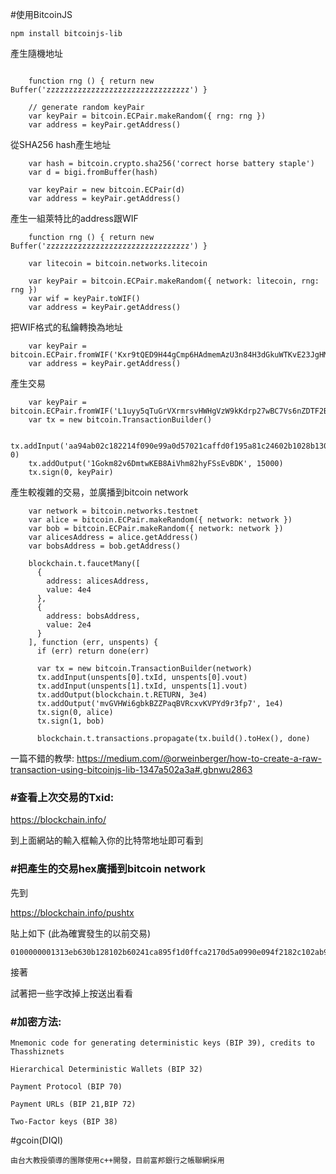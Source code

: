 #使用BitcoinJS

```
npm install bitcoinjs-lib
```


產生隨機地址
```

    function rng () { return new Buffer('zzzzzzzzzzzzzzzzzzzzzzzzzzzzzzzz') }

    // generate random keyPair
    var keyPair = bitcoin.ECPair.makeRandom({ rng: rng })
    var address = keyPair.getAddress()

```


從SHA256 hash產生地址
```
    var hash = bitcoin.crypto.sha256('correct horse battery staple')
    var d = bigi.fromBuffer(hash)

    var keyPair = new bitcoin.ECPair(d)
    var address = keyPair.getAddress()
```

產生一組萊特比的address跟WIF
```
    function rng () { return new Buffer('zzzzzzzzzzzzzzzzzzzzzzzzzzzzzzzz') }

    var litecoin = bitcoin.networks.litecoin

    var keyPair = bitcoin.ECPair.makeRandom({ network: litecoin, rng: rng })
    var wif = keyPair.toWIF()
    var address = keyPair.getAddress()
```


把WIF格式的私鑰轉換為地址
```
    var keyPair = bitcoin.ECPair.fromWIF('Kxr9tQED9H44gCmp6HAdmemAzU3n84H3dGkuWTKvE23JgHMW8gct')
    var address = keyPair.getAddress()

```

產生交易
```
    var keyPair = bitcoin.ECPair.fromWIF('L1uyy5qTuGrVXrmrsvHWHgVzW9kKdrp27wBC7Vs6nZDTF2BRUVwy')
    var tx = new bitcoin.TransactionBuilder()

    tx.addInput('aa94ab02c182214f090e99a0d57021caffd0f195a81c24602b1028b130b63e31', 0)
    tx.addOutput('1Gokm82v6DmtwKEB8AiVhm82hyFSsEvBDK', 15000)
    tx.sign(0, keyPair)

```

產生較複雜的交易，並廣播到bitcoin network
```
    var network = bitcoin.networks.testnet
    var alice = bitcoin.ECPair.makeRandom({ network: network })
    var bob = bitcoin.ECPair.makeRandom({ network: network })
    var alicesAddress = alice.getAddress()
    var bobsAddress = bob.getAddress()

    blockchain.t.faucetMany([
      {
        address: alicesAddress,
        value: 4e4
      },
      {
        address: bobsAddress,
        value: 2e4
      }
    ], function (err, unspents) {
      if (err) return done(err)

      var tx = new bitcoin.TransactionBuilder(network)
      tx.addInput(unspents[0].txId, unspents[0].vout)
      tx.addInput(unspents[1].txId, unspents[1].vout)
      tx.addOutput(blockchain.t.RETURN, 3e4)
      tx.addOutput('mvGVHWi6gbkBZZPaqBVRcxvKVPYd9r3fp7', 1e4)
      tx.sign(0, alice)
      tx.sign(1, bob)

      blockchain.t.transactions.propagate(tx.build().toHex(), done)

```

一篇不錯的教學:
https://medium.com/@orweinberger/how-to-create-a-raw-transaction-using-bitcoinjs-lib-1347a502a3a#.gbnwu2863

### #查看上次交易的Txid:
https://blockchain.info/

到上面網站的輸入框輸入你的比特幣地址即可看到


### #把產生的交易hex廣播到bitcoin network

先到

https://blockchain.info/pushtx

貼上如下
(此為確實發生的以前交易)
```
0100000001313eb630b128102b60241ca895f1d0ffca2170d5a0990e094f2182c102ab94aa000000006b483045022100aefbcf847900b01dd3e3debe054d3b6d03d715d50aea8525f5ea3396f168a1fb022013d181d05b15b90111808b22ef4f9ebe701caf2ab48db269691fdf4e9048f4f60121029f50f51d63b345039a290c94bffd3180c99ed659ff6ea6b1242bca47eb93b59fffffffff01983a0000000000001976a914ad618cf4333b3b248f9744e8e81db2964d0ae39788ac00000000
```

接著

試著把一些字改掉上按送出看看



### #加密方法:

```
Mnemonic code for generating deterministic keys (BIP 39), credits to Thasshiznets

Hierarchical Deterministic Wallets (BIP 32)

Payment Protocol (BIP 70)

Payment URLs (BIP 21,BIP 72)

Two-Factor keys (BIP 38)
```



#gcoin(DIQI)

```
由台大教授領導的團隊使用c++開發，目前富邦銀行之帳聯網採用
```

